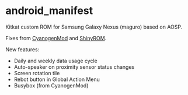 android_manifest
================
Kitkat custom ROM for Samsung Galaxy Nexus (maguro) based on AOSP.

Fixes from [CyanogenMod](http://github.com/CyanogenMod) and [ShinyROM](https://github.com/ShinyROM).

New features:
* Daily and weekly data usage cycle
* Auto-speaker on proximity sensor status changes
* Screen rotation tile
* Rebot button in Global Action Menu
* Busybox (from CyanogenMod)
